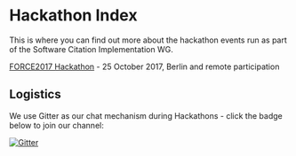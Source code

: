 # Hackathon Index

This is where you can find out more about the hackathon events run as part of the Software Citation Implementation WG.

[FORCE2017 Hackathon](https://github.com/force11/force11-sciwg/blob/master/hackathons/FORCE2017-hackathon.md) - 25 October 2017, Berlin and remote participation

## Logistics

We use Gitter as our chat mechanism during Hackathons - click the badge below to join our channel:

[![Gitter](https://badges.gitter.im/force11-sciwg/Lobby.svg)](https://gitter.im/force11-sciwg/Lobby?utm_source=badge&utm_medium=badge&utm_campaign=pr-badge&utm_content=body_badge)
